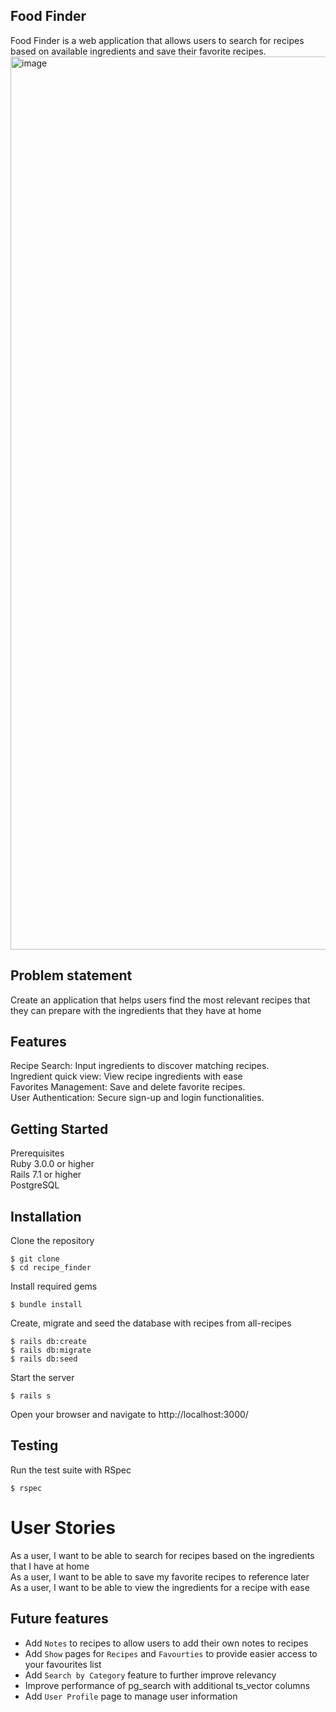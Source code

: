 ## Food Finder

Food Finder is a web application that allows users to search for recipes based on available ingredients and save their favorite recipes.
<img width="1429" alt="image" src="https://github.com/user-attachments/assets/13c1a894-3427-406e-975d-c29e88cc6311">

## Problem statement
Create an application that helps users find the most relevant recipes that they can prepare with the ingredients that they have at home

## Features
Recipe Search: Input ingredients to discover matching recipes.\
Ingredient quick view: View recipe ingredients with ease\
Favorites Management: Save and delete favorite recipes.\
User Authentication: Secure sign-up and login functionalities.


## Getting Started

Prerequisites\
Ruby 3.0.0 or higher\
Rails 7.1 or higher\
PostgreSQL

## Installation
Clone the repository
```
$ git clone
$ cd recipe_finder
```
Install required gems
```
$ bundle install
```

Create, migrate and seed the database with recipes from all-recipes
```
$ rails db:create
$ rails db:migrate
$ rails db:seed
```
Start the server
```
$ rails s
```

Open your browser and navigate to http://localhost:3000/

## Testing
Run the test suite with RSpec
```
$ rspec
```

# User Stories
As a user, I want to be able to search for recipes based on the ingredients that I have at home\
As a user, I want to be able to save my favorite recipes to reference later\
As a user, I want to be able to view the ingredients for a recipe with ease

## Future features
- Add `Notes` to recipes to allow users to add their own notes to recipes
- Add `Show` pages for `Recipes` and `Favourties` to provide easier access to your favourites list
- Add `Search by Category` feature to further improve relevancy
- Improve performance of pg_search with additional ts_vector columns
- Add `User Profile` page to manage user information
